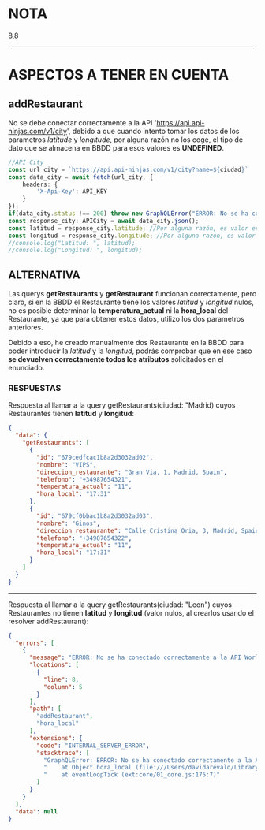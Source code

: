 # NOTA
8,8

---------------

# ASPECTOS A TENER EN CUENTA

## addRestaurant
No se debe conectar correctamente a la API 'https://api.api-ninjas.com/v1/city', debido a que cuando intento tomar los datos de los parametros *latitude* y *longitude*, 
por alguna razón no los coge, el tipo de dato que se almacena en BBDD para esos valores es **UNDEFINED**.

```TypeScript
//API City
const url_city = `https://api.api-ninjas.com/v1/city?name=${ciudad}`
const data_city = await fetch(url_city, {
    headers: {
        'X-Api-Key': API_KEY
    }
});
if(data_city.status !== 200) throw new GraphQLError("ERROR: No se ha conectado correctamente a la API City");
const response_city: APICity = await data_city.json();
const latitud = response_city.latitude; //Por alguna razón, es valor es 'undefined'
const longitud = response_city.longitude; //Por alguna razón, es valor es 'undefined'
//console.log("Latitud: ", latitud);
//console.log("Longitud: ", longitud);
```
## ALTERNATIVA
Las querys **getRestaurants** y **getRestaurant** funcionan correctamente, pero claro, si en la BBDD el Restaurante tiene los valores *latitud* y *longitud* nulos, 
no es posible determinar la **temperatura_actual** ni la **hora_local** del Restaurante, ya que para obtener estos datos, utilizo los dos parametros anteriores.

Debido a eso, he creado manualmente dos Restaurante en la BBDD para poder introducir la *latitud* y la *longitud*, podrás comprobar que en ese caso **se devuelven 
correctamente todos los atributos** solicitados en el enunciado.

### RESPUESTAS
Respuesta al llamar a la query getRestaurants(ciudad: "Madrid) cuyos Restaurantes tienen **latitud** y **longitud**:
```JSON
{
  "data": {
    "getRestaurants": [
      {
        "id": "679cedfcac1b8a2d3032ad02",
        "nombre": "VIPS",
        "direccion_restaurante": "Gran Via, 1, Madrid, Spain",
        "telefono": "+34987654321",
        "temperatura_actual": "11",
        "hora_local": "17:31"
      },
      {
        "id": "679cf0bbac1b8a2d3032ad03",
        "nombre": "Ginos",
        "direccion_restaurante": "Calle Cristina Oria, 3, Madrid, Spain",
        "telefono": "+34987654322",
        "temperatura_actual": "11",
        "hora_local": "17:31"
      }
    ]
  }
}
```
-----------------

Respuesta al llamar a la query getRestaurants(ciudad: "Leon") cuyos Restaurantes no tienen **latitud** y **longitud** (valor nulos, al crearlos usando el resolver 
addRestaurant):
```JSON
{
  "errors": [
    {
      "message": "ERROR: No se ha conectado correctamente a la API World Time",
      "locations": [
        {
          "line": 8,
          "column": 5
        }
      ],
      "path": [
        "addRestaurant",
        "hora_local"
      ],
      "extensions": {
        "code": "INTERNAL_SERVER_ERROR",
        "stacktrace": [
          "GraphQLError: ERROR: No se ha conectado correctamente a la API World Time",
          "    at Object.hora_local (file:///Users/davidarevalo/Library/Mobile Documents/com~apple~CloudDocs/Nebrija/5º Año/1er Semestre/Backend/Examen final GRAPHQL/resolvers.ts:125:53)",
          "    at eventLoopTick (ext:core/01_core.js:175:7)"
        ]
      }
    }
  ],
  "data": null
}
```
